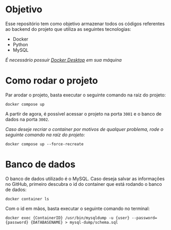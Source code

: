 # Objetivo 
Esse repositório tem como objetivo armazenar todos os códigos referentes ao backend do projeto que utiliza as seguintes tecnologias:
 - Docker
 - Python
 - MySQL  
 
 *É necessário possuir [Docker Desktop](https://www.docker.com/products/docker-desktop/) em sua máquina*

# Como rodar o projeto
Par arodar o projeto, basta executar o seguinte comando na raiz do projeto:
```
docker compose up
```
A partir de agora, é possível acessar o projeto na porta `3001` e o banco de dados na porta `3002`.

*Caso deseje recriar o container por motivos de qualquer problema, rode o seguinte comando na raíz do projeto:*
```shell
docker compose up --force-recreate   
``` 

# Banco de dados
O banco de dados utilizado é o MySQL. Caso deseja salvar as informações no GitHub, primeiro descubra o id do container que está rodando o banco de dados:
```shell
docker container ls
```
Com o id em mãos, basta executar o seguinte comando no terminal:
```shell
docker exec {ContainerID} /usr/bin/mysqldump -u {user} --password={password} {DATABASENAME} > mysql-dump/schema.sql
```